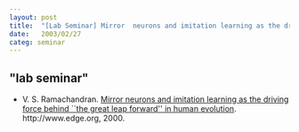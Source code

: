 ```yaml
---
layout: post
title:  "[Lab Seminar] Mirror  neurons and imitation learning as the driving force behind ``the great leap  forward'' in human evolution"
date:   2003/02/27
categ: seminar
---
```



 
 



<h2>"lab seminar"</h2>
<!-- BEGIN BIBLIOGRAPHY references -->
<!--
    DO NOT MODIFY THIS BIBLIOGRAPHY BY HAND!  IT IS MAINTAINED AUTOMATICALLY!
    YOUR CHANGES WILL BE LOST THE NEXT TIME IT IS UPDATED!
--> 
<!-- Generated by: /home/yschoe/nn/tex/bib2html/bib2html -d references bib2html.aux bib2html.tmp -->
<UL>

<!-- Authors: V S Ramachandran -->
<LI><A NAME="ramachandran:edge00">V</A>.&nbsp;S.
  Ramachandran.
<A HREF="http://www.edge.org/3rd_culture/ramachandran/ramachandran_p1.html">Mirror
  neurons and imitation learning as the driving force behind ``the great leap
  forward'' in human evolution</A>.
http://www.edge.org, 2000.

</LI></UL>

<!-- END BIBLIOGRAPHY references -->


 

